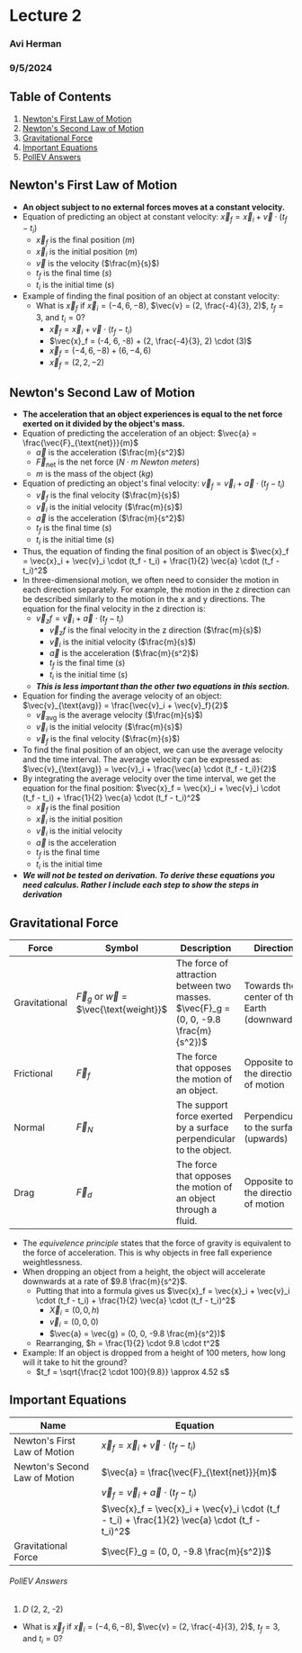 # Lecture 2
### Avi Herman
### 9/5/2024

## Table of Contents
1. [Newton's First Law of Motion](#newtons-first-law-of-motion)
2. [Newton's Second Law of Motion](#newtons-second-law-of-motion)
3. [Gravitational Force](#gravitational-force)
4. [Important Equations](#important-equations)
5. [PollEV Answers](#pollev-answers)

## Newton's First Law of Motion
- **An object subject to no external forces moves at a constant velocity.**
- Equation of predicting an object at constant velocity: $\vec{x}_f = \vec{x}_i + \vec{v} \cdot (t_f - t_i)$
  - $\vec{x}_f$ is the final position ($m$)
  - $\vec{x}_i$ is the initial position ($m$)
  - $\vec{v}$ is the velocity ($\frac{m}{s}$)
  - $t_f$ is the final time ($s$)
  - $t_i$ is the initial time ($s$)
- Example of finding the final position of an object at constant velocity:
  - What is $\vec{x}_f$ if $\vec{x}_i = (-4, 6, -8)$, $\vec{v} = (2, \frac{-4}{3}, 2)$, $t_f = 3$, and $t_i = 0$?
    - $\vec{x}_f = \vec{x}_i + \vec{v} \cdot (t_f - t_i)$
    - $\vec{x}_f = (-4, 6, -8) + (2, \frac{-4}{3}, 2) \cdot (3)$
    - $\vec{x}_f = (-4, 6, -8) + (6, -4, 6)$
    - $\vec{x}_f = (2, 2, -2)$

## Newton's Second Law of Motion
- **The acceleration that an object experiences is equal to the net force exerted on it divided by the object's mass.**
- Equation of predicting the acceleration of an object: $\vec{a} = \frac{\vec{F}_{\text{net}}}{m}$
  - $\vec{a}$ is the acceleration ($\frac{m}{s^2}$)
  - $\vec{F}_{\text{net}}$ is the net force ($N \cdot m$ *Newton meters*)
  - $m$ is the mass of the object ($kg$)
- Equation of predicting an object's final velocity: $\vec{v}_f = \vec{v}_i + \vec{a} \cdot (t_f - t_i)$
  - $\vec{v}_f$ is the final velocity ($\frac{m}{s}$)
  - $\vec{v}_i$ is the initial velocity ($\frac{m}{s}$)
  - $\vec{a}$ is the acceleration ($\frac{m}{s^2}$)
  - $t_f$ is the final time ($s$)
  - $t_i$ is the initial time ($s$)
- Thus, the equation of finding the final position of an object is $\vec{x}_f = \vec{x}_i + \vec{v}_i \cdot (t_f - t_i) + \frac{1}{2} \vec{a} \cdot (t_f - t_i)^2$
- In three-dimensional motion, we often need to consider the motion in each direction separately. For example, the motion in the z direction can be described similarly to the motion in the x and y directions. The equation for the final velocity in the z direction is:
  - $\vec{v}_zf = \vec{v}_i + \vec{a} \cdot (t_f - t_i)$
    - $\vec{v}_zf$ is the final velocity in the z direction ($\frac{m}{s}$)
    - $\vec{v}_i$ is the initial velocity ($\frac{m}{s}$)
    - $\vec{a}$ is the acceleration ($\frac{m}{s^2}$)
    - $t_f$ is the final time ($s$)
    - $t_i$ is the initial time ($s$)
  - ***This is less important than the other two equations in this section.***
- Equation for finding the average velocity of an object: $\vec{v}_{\text{avg}} = \frac{\vec{v}_i + \vec{v}_f}{2}$
  - $\vec{v}_{\text{avg}}$ is the average velocity ($\frac{m}{s}$)
  - $\vec{v}_i$ is the initial velocity ($\frac{m}{s}$)
  - $\vec{v}_f$ is the final velocity ($\frac{m}{s}$)
- To find the final position of an object, we can use the average velocity and the time interval. The average velocity can be expressed as:
  $\vec{v}_{\text{avg}} = \vec{v}_i + \frac{\vec{a} \cdot (t_f - t_i)}{2}$
- By integrating the average velocity over the time interval, we get the equation for the final position:
  $\vec{x}_f = \vec{x}_i + \vec{v}_i \cdot (t_f - t_i) + \frac{1}{2} \vec{a} \cdot (t_f - t_i)^2$
  - $\vec{x}_f$ is the final position
  - $\vec{x}_i$ is the initial position
  - $\vec{v}_i$ is the initial velocity
  - $\vec{a}$ is the acceleration
  - $t_f$ is the final time
  - $t_i$ is the initial time
- ***We will not be tested on derivation. To derive these equations you need calculus. Rather I include each step to show the steps in derivation***

## Gravitational Force
| Force            | Symbol       | Description                                                                 | Direction                                      |
|------------------|--------------|-----------------------------------------------------------------------------|------------------------------------------------|
| Gravitational    | $\vec{F}_g$ or $\vec{w}$ = $\vec{\text{weight}}$ | The force of attraction between two masses. $\vec{F}_g = (0, 0, -9.8 \frac{m}{s^2})$                                | Towards the center of the Earth (downwards)    |
| Frictional       | $\vec{F}_f$  | The force that opposes the motion of an object.                             | Opposite to the direction of motion            |
| Normal           | $\vec{F}_N$  | The support force exerted by a surface perpendicular to the object.         | Perpendicular to the surface (upwards)         |
| Drag             | $\vec{F}_d$  | The force that opposes the motion of an object through a fluid.             | Opposite to the direction of motion            |
- The *equivelence principle* states that the force of gravity is equivalent to the force of acceleration. This is why objects in free fall experience weightlessness.
- When dropping an object from a height, the object will accelerate downwards at a rate of $9.8 \frac{m}{s^2}$.
  - Putting that into a formula gives us $\vec{x}_f = \vec{x}_i + \vec{v}_i \cdot (t_f - t_i) + \frac{1}{2} \vec{a} \cdot (t_f - t_i)^2$
    - $\vec{X}_i = (0, 0, h)$
    - $\vec{v}_i = (0, 0, 0)$
    - $\vec{a} = \vec{g} = (0, 0, -9.8 \frac{m}{s^2})$
  - Rearranging, $h = \frac{1}{2} \cdot 9.8 \cdot t^2$
- Example: If an object is dropped from a height of 100 meters, how long will it take to hit the ground?
  - $t_f = \sqrt{\frac{2 \cdot 100}{9.8}} \approx 4.52 s$

## Important Equations
| Name                          | Equation                                                                                       |
|-------------------------------|------------------------------------------------------------------------------------------------|
| Newton's First Law of Motion  | $\vec{x}_f = \vec{x}_i + \vec{v} \cdot (t_f - t_i)$                                            |
| Newton's Second Law of Motion | $\vec{a} = \frac{\vec{F}_{\text{net}}}{m}$                                                     |
|                               | $\vec{v}_f = \vec{v}_i + \vec{a} \cdot (t_f - t_i)$                                            |
|                               | $\vec{x}_f = \vec{x}_i + \vec{v}_i \cdot (t_f - t_i) + \frac{1}{2} \vec{a} \cdot (t_f - t_i)^2$|
| Gravitational Force           | $\vec{F}_g = (0, 0, -9.8 \frac{m}{s^2})$                                                       |

###### PollEV Answers
1. *D* (2, 2, -2)
 - What is $\vec{x}_f$ if $\vec{x}_i = (-4, 6, -8)$, $\vec{v} = (2, \frac{-4}{3}, 2)$, $t_f = 3$, and $t_i = 0$?

